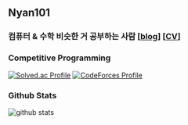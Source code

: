 ## Nyan101

### 컴퓨터 & 수학 비슷한 거 공부하는 사람 [[blog](https://nyan101.github.io)] [[CV](https://nyan101.github.io/about/)]
<!-- [![Hits](https://hits.seeyoufarm.com/api/count/incr/badge.svg?url=https%3A%2F%2Fgithub.com%2Fnyan101)](https://hits.seeyoufarm.com) -->

### Competitive Programming
<!-- vertical align을 위해 html tag 직접 사용 -->
<a href="https://solved.ac/nyan101" rel="nofollow"><img align=top src="http://mazassumnida.wtf/api/v2/generate_badge?boj=nyan101" alt="Solved.ac Profile" style="max-width: 100%;"></a>
<a href="https://codeforces.com/profile/nyan101" rel="nofollow"><img align=top src="http://cf.leed.at?id=nyan101" alt="CodeForces Profile" style="max-width: 100%;"></a>

### Github Stats
![github stats](https://github-readme-stats.vercel.app/api?username=nyan101&show_icons=true)
